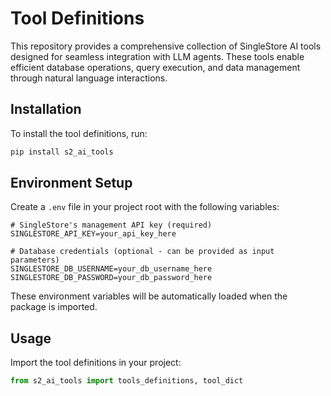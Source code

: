# Tool Definitions

This repository provides a comprehensive collection of SingleStore AI tools designed for seamless integration with LLM agents. These tools enable efficient database operations, query execution, and data management through natural language interactions.


## Installation

To install the tool definitions, run:

```bash
pip install s2_ai_tools
```

## Environment Setup

Create a `.env` file in your project root with the following variables:

```env
# SingleStore's management API key (required)
SINGLESTORE_API_KEY=your_api_key_here

# Database credentials (optional - can be provided as input parameters)
SINGLESTORE_DB_USERNAME=your_db_username_here
SINGLESTORE_DB_PASSWORD=your_db_password_here
```

These environment variables will be automatically loaded when the package is imported.

## Usage

Import the tool definitions in your project:

```python
from s2_ai_tools import tools_definitions, tool_dict
```

